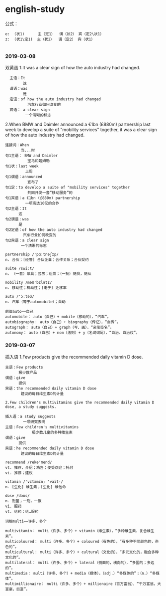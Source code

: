 # english-study

公式：

```
e:  (状1)      主（定1）  谓（状2） 宾（定2\状1）
z:  (状1\定1)  主（状2）  谓（定2） 宾（状1）
  
```

### 2019-03-08

双黄蛋
1.It was a clear sign of how the auto industry had changed.

      主语：It
            这
      谓语：was
            是
      定语：of how the auto industry had changed
              汽车行业如何改变的
      宾语： a clear sign 
             一个清晰的标志

2.When BMW and Daimler announced a €1bn (£880m) partnership last week to develop a suite of "mobility services" together, it was a clear sign of how the auto industry had changed.

    连接词：When
           当...时
    句1主语： BMW and Daimler
              宝马和戴姆勒
    句1状：last week
             上周
    句1谓语：announced
              宣布了
    句1定：to develop a suite of "mobility services" together
              共同开发一套“移动服务”的
    句1宾语：a €1bn (£880m) partnership
             一项高达10亿的合作
    句2主语：It
          这
    句2谓语：was
          是
    句2定语：of how the auto industry had changed
            汽车行业如何改变的
    句2宾语：a clear sign 
           一个清晰的标志

    partnership /'pɑːtnəʃɪp/
    n. 合伙；[经管] 合伙企业；合作关系；合伙契约

    suite /swiːt/
    n. （一套）家具；套房；组曲；（一批）随员，随从

    mobility /məʊ'bɪlətɪ/
    n. 移动性；机动性；[电子] 迁移率

    auto /'ɔːtəʊ/
    n. 汽车（等于automobile）；自动

    前缀auto——自己
    automobile： auto（自己）+ mobile（移动的），“汽车”。
    autobiography： auto（自己）+ biography（传记），“自传”。
    autograph： auto（自己）+ graph（写、画），“亲笔签名”。
    autonomy： auto（自己）+ nom（法则）+ y（名词词尾），“自治、自治权”。


### 2019-03-07

插入语
    1.Few products give the recommended daily vitamin D dose.

    主语：Few products
          极少数产品
    谓语：give
          提供
    宾语：the recommended daily vitamin D dose
           建议的每日维生素D的计量

    2.Few children's multivitamins give the recommended daily vitamin D dose, a study suggests.

    插入语：a study suggests
            一项研究表明
    主语：Few children's multivitamins
                极少数儿童的多种维生素
    谓语：give
          提供
    宾语：he recommended daily vitamin D dose
           建议的每日维生素D的计量

    recommend /rekə'mend/
    vt. 推荐，介绍；劝告；使受欢迎；托付
    vi. 推荐；建议

    vitamin /'vɪtəmɪn; 'vaɪt-/
    n. [生化] 维生素；[生化] 维他命

    dose /dəʊs/
    n. 剂量；一剂，一服
    vi. 服药
    vt. 给药；给…服药

    词根multi——许多、多个

    multivitamin： multi（许多、多个）+ vitamin（维生素），“多种维生素、复合维生素”。
    multicoloured： multi（许多、多个）+ coloured（有色的），“有多种不同颜色的，杂色的”。
    multicultural： multi（许多、多个）+ cultural（文化的），“多元文化的，融合多种文化的”。
    multilateral： multi（许多、多个）+ lateral（侧面的，横向的），“多国的；多边的”。
    multimedia： multi（许多、多个）+ media（媒体），（adj.）“多媒体的”；（n.）“多媒体”。
    multimillionaire： multi（许多、多个）+ millionaire（百万富翁），“千万富翁，大富豪，巨富”。   

   
   
   
   
   
   
   
   
   
   
   
   
   
   
   
   
   
   
   
   
   
   
   
   
   
   
   
   
   
   
   
   
   
   
   
   
   
   
   
   
   
   
   
   
   
   
   
